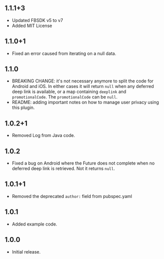 ## 1.1.1+3

* Updated FBSDK v5 to v7
* Added MIT License

## 1.1.0+1

* Fixed an error caused from iterating on a null data.

## 1.1.0

* BREAKING CHANGE: it's not necessary anymore to split the code for Android and iOS. In either cases it will return `null` when any deferred deep link is available, or a map containing `deeplink` and `promotionalCode`. The `promotionalCode` can be `null`.
* README: adding important notes on how to manage user privacy using this plugin.

## 1.0.2+1

* Removed Log from Java code.

## 1.0.2

* Fixed a bug on Android where the Future does not complete when no deferred deep link is retrieved. Not it returns `null`.

## 1.0.1+1

* Removed the deprecated `author:` field from pubspec.yaml

## 1.0.1

* Added example code.

## 1.0.0

* Initial release.
